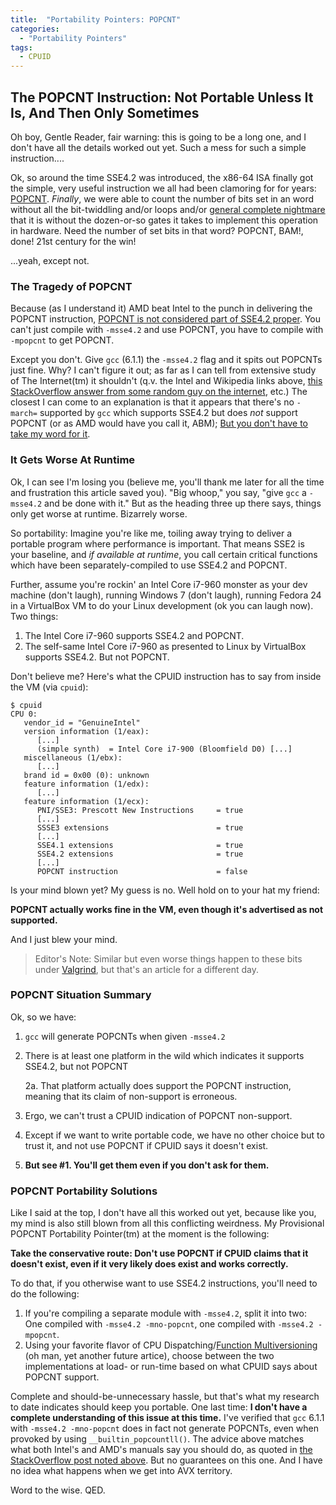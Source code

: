 ```yaml
---
title:  "Portability Pointers: POPCNT"
categories: 
  - "Portability Pointers"
tags:
  - CPUID
---
```


## The POPCNT Instruction: Not Portable Unless It Is, And Then Only Sometimes

Oh boy, Gentle Reader, fair warning: this is going to be a long one, and I don't have all the details worked out yet.  Such a mess for such a simple instruction....

Ok, so around the time SSE4.2 was introduced, the x86-64 ISA finally got the simple, very useful instruction we all had been clamoring for for years: [POPCNT](https://software.intel.com/sites/landingpage/IntrinsicsGuide/#expand=1786,1785,5432,5437,5473,4048,1152,2010,3835,4512,4515,4048,4047&othertechs=POPCNT).  _Finally_, we were able to count the number of bits set in an word without all the bit-twiddling and/or loops and/or [general complete nightmare](http://chessprogramming.wikispaces.com/Population+Count) that it is without the dozen-or-so gates it takes to implement this operation in hardware.  Need the number of set bits in that word?  POPCNT, BAM!, done!  21st century for the win!

...yeah, except not.

### The Tragedy of POPCNT

Because (as I understand it) AMD beat Intel to the punch in delivering the POPCNT instruction, [POPCNT is not considered part of SSE4.2 proper](https://en.wikipedia.org/wiki/SSE4#POPCNT_and_LZCNT).  You can't just compile with `-msse4.2` and use POPCNT, you have to compile with `-mpopcnt` to get POPCNT.

Except you don't.  Give `gcc` (6.1.1) the `-msse4.2` flag and it spits out POPCNTs just fine.  Why?  I can't figure it out; as far as I can tell from extensive study of The Internet(tm) it shouldn't (q.v. the Intel and Wikipedia links above, [this StackOverflow answer from some random guy on the internet](http://stackoverflow.com/a/11130642), etc.)  The closest I can come to an explanation is that it appears that there's no `-march=` supported by `gcc` which supports SSE4.2 but does _not_ support POPCNT (or as AMD would have you call it, ABM); [But you don't have to take my word for it](https://gcc.gnu.org/onlinedocs/gcc-6.1.0/gcc/x86-Options.html#x86-Options).

### It Gets Worse At Runtime

Ok, I can see I'm losing you (believe me, you'll thank me later for all the time and frustration this article saved you).  "Big whoop," you say, "give `gcc` a `-msse4.2` and be done with it."  But as the heading three up there says, things only get worse at runtime.  Bizarrely worse.

So portability: Imagine you're like me, toiling away trying to deliver a portable program where performance is important.  That means SSE2 is your baseline, and _if available at runtime_, you call certain critical functions which have been separately-compiled to use SSE4.2 and POPCNT.

Further, assume you're rockin' an Intel Core i7-960 monster as your dev machine (don't laugh), running Windows 7 (don't laugh), running Fedora 24 in a VirtualBox VM to do your Linux development (ok you can laugh now).  Two things:

1. The Intel Core i7-960 supports SSE4.2 and POPCNT.
2. The self-same Intel Core i7-960 as presented to Linux by VirtualBox supports SSE4.2.  But not POPCNT.

Don't believe me?  Here's what the CPUID instruction has to say from inside the VM (via `cpuid`):

```
$ cpuid
CPU 0:
   vendor_id = "GenuineIntel"
   version information (1/eax):
      [...]
      (simple synth)  = Intel Core i7-900 (Bloomfield D0) [...]
   miscellaneous (1/ebx):
      [...]
   brand id = 0x00 (0): unknown
   feature information (1/edx):
      [...]
   feature information (1/ecx):
      PNI/SSE3: Prescott New Instructions     = true
      [...]
      SSSE3 extensions                        = true
      [...]
      SSE4.1 extensions                       = true
      SSE4.2 extensions                       = true
      [...]
      POPCNT instruction                      = false
```

Is your mind blown yet?  My guess is no.  Well hold on to your hat my friend:

**POPCNT actually works fine in the VM, even though it's advertised as not supported.**

And I just blew your mind.

> Editor's Note: Similar but even worse things happen to these bits under [Valgrind](http://valgrind.org/), but that's an article for a different day.

### POPCNT Situation Summary

Ok, so we have:

1. `gcc` will generate POPCNTs when given `-msse4.2`
2. There is at least one platform in the wild which indicates it supports SSE4.2, but not POPCNT

    2a. That platform actually does support the POPCNT instruction, meaning that its claim of non-support is erroneous.

3. Ergo, we can't trust a CPUID indication of POPCNT non-support.
4. Except if we want to write portable code, we have no other choice but to trust it, and not use POPCNT if CPUID says it doesn't exist.
5. **But see #1.  You'll get them even if you don't ask for them.**

### POPCNT Portability Solutions

Like I said at the top, I don't have all this worked out yet, because like you, my mind is also still blown from all this conflicting weirdness.  My Provisional POPCNT Portability Pointer(tm) at the moment is the following:

**Take the conservative route: Don't use POPCNT if CPUID claims that it doesn't exist, even if it very likely does exist and works correctly.**

To do that, if you otherwise want to use SSE4.2 instructions, you'll need to do the following:

1. If you're compiling a separate module with `-msse4.2`, split it into two: One compiled with `-msse4.2 -mno-popcnt`, one compiled with `-msse4.2 -mpopcnt`.
2. Using your favorite flavor of CPU Dispatching/[Function Multiversioning](https://gcc.gnu.org/onlinedocs/gcc-6.1.0/gcc/Function-Multiversioning.html#Function-Multiversioning) (oh man, yet another future artice), choose between the two implementations at load- or run-time based on what CPUID says about POPCNT support.

Complete and should-be-unnecessary hassle, but that's what my research to date indicates should keep you portable.  One last time: **I don't have a complete understanding of this issue at this time.**  I've verified that `gcc` 6.1.1 with `-msse4.2 -mno-popcnt` does in fact not generate POPCNTs, even when provoked by using `__builtin_popcountll()`.  The advice above matches what both Intel's and AMD's manuals say you should do, as quoted in [the StackOverflow post noted above](http://stackoverflow.com/a/11130642).  But no guarantees on this one.  And I have no idea what happens when we get into AVX territory.

Word to the wise.  QED.
